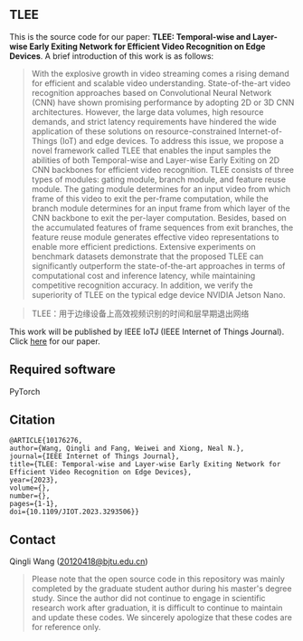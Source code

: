 ## TLEE

This is the source code for our paper: **TLEE: Temporal-wise and Layer-wise Early Exiting Network for Efficient Video Recognition on Edge Devices**. A brief introduction of this work is as follows:

> With the explosive growth in video streaming comes a rising demand for efficient and scalable video understanding. State-of-the-art video recognition approaches based on Convolutional Neural Network (CNN) have shown promising performance by adopting 2D or 3D CNN architectures. However, the large data volumes, high resource demands, and strict latency requirements have hindered the wide application of these solutions on resource-constrained Internet-of-Things (IoT) and edge devices. To address this issue, we propose a novel framework called TLEE that enables the input samples the abilities of both Temporal-wise and Layer-wise Early Exiting on 2D CNN backbones for efficient video recognition. TLEE consists of three types of modules: gating module, branch module, and feature reuse module. The gating module determines for an input video from which frame of this video to exit the per-frame computation, while the branch module determines for an input frame from which layer of the CNN backbone to exit the per-layer computation. Besides, based on the accumulated features of frame sequences from exit branches, the feature reuse module generates effective video representations to enable more efficient predictions. Extensive experiments on benchmark datasets demonstrate that the proposed TLEE can significantly outperform the state-of-the-art approaches in terms of computational cost and inference latency, while maintaining competitive recognition accuracy. In addition, we verify the superiority of TLEE on the typical edge device NVIDIA Jetson Nano.

> TLEE：用于边缘设备上高效视频识别的时间和层早期退出网络

This work will be published by IEEE IoTJ (IEEE Internet of Things Journal). Click [here](https://doi.org/10.1109/JIOT.2023.3293506) for our paper.

## Required software

PyTorch

## Citation
    @ARTICLE{10176276,
    author={Wang, Qingli and Fang, Weiwei and Xiong, Neal N.},
    journal={IEEE Internet of Things Journal},
    title={TLEE: Temporal-wise and Layer-wise Early Exiting Network for Efficient Video Recognition on Edge Devices},
    year={2023},
    volume={},
    number={},
    pages={1-1},
    doi={10.1109/JIOT.2023.3293506}}


## Contact

Qingli Wang (20120418@bjtu.edu.cn)

> Please note that the open source code in this repository was mainly completed by the graduate student author during his master's degree study. Since the author did not continue to engage in scientific research work after graduation, it is difficult to continue to maintain and update these codes. We sincerely apologize that these codes are for reference only.
